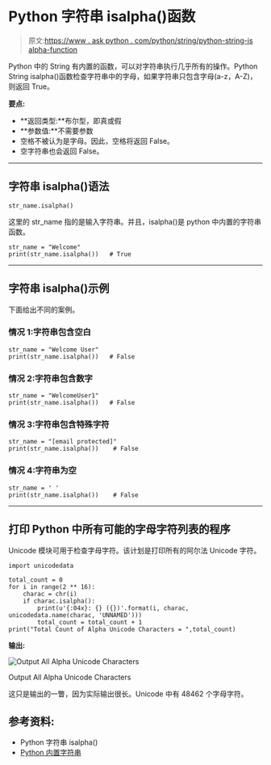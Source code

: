 # Python 字符串 isalpha()函数

> 原文:[https://www . ask python . com/python/string/python-string-is alpha-function](https://www.askpython.com/python/string/python-string-isalpha-function)

Python 中的 String 有内置的函数，可以对字符串执行几乎所有的操作。Python String isalpha()函数检查字符串中的字母，如果字符串只包含字母(a-z，A-Z)，则返回 True。

**要点:**

*   **返回类型:**布尔型，即真或假
*   **参数值:**不需要参数
*   空格不被认为是字母。因此，空格将返回 False。
*   空字符串也会返回 False。

* * *

## 字符串 isalpha()语法

```
str_name.isalpha()

```

这里的 str_name 指的是输入字符串。并且，isalpha()是 python 中内置的字符串函数。

```
str_name = "Welcome"
print(str_name.isalpha())   # True

```

* * *

## 字符串 isalpha()示例

下面给出不同的案例。

### 情况 1:字符串包含空白

```
str_name = "Welcome User"
print(str_name.isalpha())   # False

```

### 情况 2:字符串包含数字

```
str_name = "WelcomeUser1"
print(str_name.isalpha())   # False

```

### 情况 3:字符串包含特殊字符

```
str_name = "[email protected]"
print(str_name.isalpha())    # False

```

### 情况 4:字符串为空

```
str_name = ' '
print(str_name.isalpha())    # False

```

* * *

## 打印 Python 中所有可能的字母字符列表的程序

Unicode 模块可用于检查字母字符。该计划是打印所有的阿尔法 Unicode 字符。

```
import unicodedata

total_count = 0
for i in range(2 ** 16):
    charac = chr(i)
    if charac.isalpha():
        print(u'{:04x}: {} ({})'.format(i, charac, unicodedata.name(charac, 'UNNAMED')))
        total_count = total_count + 1
print("Total Count of Alpha Unicode Characters = ",total_count)

```

**输出:**

![Output All Alpha Unicode Characters](../Images/695b1054a6b966d5f7c8c61a96c83626.png)

Output All Alpha Unicode Characters

这只是输出的一瞥，因为实际输出很长。Unicode 中有 48462 个字母字符。

## 参考资料:

*   Python 字符串 isalpha()
*   [Python 内置字符串](https://docs.python.org/3/library/stdtypes.html)